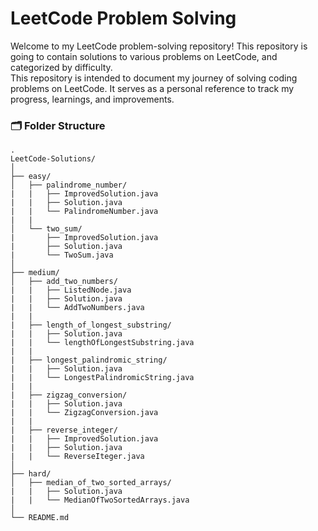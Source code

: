 # LeetCode Problem Solving
Welcome to my LeetCode problem-solving repository! This repository is going to contain solutions to various problems on LeetCode, and categorized by difficulty. <br>
This repository is intended to document my journey of solving coding problems on LeetCode. It serves as a personal reference to track my progress, learnings, and improvements.

### 🗂️ Folder Structure

    .
    LeetCode-Solutions/
    │
    ├── easy/ 
    │   ├── palindrome_number/
    |   |   ├── ImprovedSolution.java
    |   |   ├── Solution.java
    |   |   └── PalindromeNumber.java
    |   |   
    │   └── two_sum/
    |       ├── ImprovedSolution.java
    |       ├── Solution.java
    |       └── TwoSum.java
    │
    ├── medium/
    │   ├── add_two_numbers/
    |   |   ├── ListedNode.java
    |   |   ├── Solution.java
    |   |   └── AddTwoNumbers.java
    |   |   
    |   ├── length_of_longest_substring/
    |   |   ├── Solution.java
    |   |   └── lengthOfLongestSubstring.java
    |   |  
    |   ├── longest_palindromic_string/
    |   |   ├── Solution.java
    |   |   └── LongestPalindromicString.java
    |   |  
    |   ├── zigzag_conversion/
    |   |   ├── Solution.java
    |   |   └── ZigzagConversion.java
    |   |
    |   ├── reverse_integer/
    |   |   ├── ImprovedSolution.java
    |   |   ├── Solution.java
    |   |   └── ReverseIteger.java
    │
    ├── hard/
    │   ├── median_of_two_sorted_arrays/    
    |   |   ├── Solution.java
    |   |   └── MedianOfTwoSortedArrays.java
    │
    └── README.md


